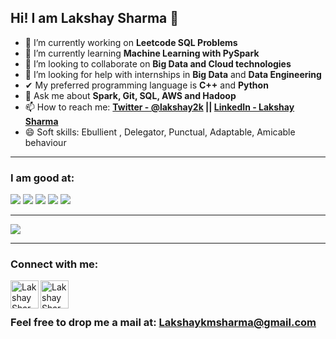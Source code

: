 ## Hi! I am Lakshay Sharma 👋


- 🔭 I’m currently working on **Leetcode SQL Problems**  
- 🌱 I’m currently learning **Machine Learning with PySpark**
- 👯 I’m looking to collaborate on **Big Data and Cloud technologies**
- 🤔 I’m looking for help with internships in **Big Data** and **Data Engineering** 
- ✔  My preferred programming language is **C++** and **Python**
- 💬 Ask me about **Spark, Git, SQL, AWS and Hadoop**
- 📫 How to reach me: **[Twitter - @lakshay2k](https://twitter.com/Lakshay2k)  ||  [LinkedIn - Lakshay Sharma](https://www.linkedin.com/in/lakshay-sharma-7594a91b4/)**
- 😄 Soft skills: Ebullient , Delegator, Punctual, Adaptable, Amicable behaviour

---------------------------------------------------------------------------------------------------------------------------------------------

### I am good at:

<img src="https://camo.githubusercontent.com/4f5dce6f2e6e5a4f82b5549f32cfbf0d53f9d2cd23b6a16cbfc6424984ea1b68/68747470733a2f2f696d672e69636f6e73382e636f6d2f636f6c6f722f32782f6769742e706e67">    <img src="https://camo.githubusercontent.com/8a8cd69ed5b1ad0cf4b668240056834f2f5ed899724feeea14b78fd5cd46db26/68747470733a2f2f696d672e69636f6e73382e636f6d2f636f6c6f722f32782f632d706c75732d706c75732d6c6f676f2e706e67">    <img src="https://camo.githubusercontent.com/01a4111afcf1b80bd14ced37bfec0b72d5279dd6761b26d5cc3077fa84d0ffbe/68747470733a2f2f696d672e69636f6e73382e636f6d2f636f6c6f722f32782f707974686f6e2e706e67">    <img src="https://camo.githubusercontent.com/7972de81e4b01c35c2830899c46de2bafb7ad8e935eeecc086639461badfde75/68747470733a2f2f696d672e69636f6e73382e636f6d2f636f6c6f722f32782f632d70726f6772616d6d696e672e706e67">    <img src="https://camo.githubusercontent.com/64d3fff70dcf8e06d9edec85e3e2ac15e0cb026c3317e5afe9377cd49ea4fc23/68747470733a2f2f696d672e69636f6e73382e636f6d2f636f6c6f722f32782f73716c2e706e67">


--------------------------------------------------------------------------------------------------------------------------------------------

<img src="https://github-readme-stats.vercel.app/api?username=lakshay2k&&show_icons=true&title_color=ffffcc&icon_color=AAA&text_color=daf7dc&bg_color=556B2F">

--------------------------------------------------------------------------------------------------------------------------------------------

### Connect with me:

[<img align="left" alt="Lakshay Sharma | Twitter" width="45px" src="https://abs.twimg.com/favicons/twitter.ico" />][twitter]
[<img align="left" alt="Lakshay Sharma | LinkedIn" width="45px" src="https://static-exp1.licdn.com/sc/h/al2o9zrvru7aqj8e1x2rzsrca" />][linkedin]


<br />
<br />


### Feel free to drop me a mail at: <Email> Lakshaykmsharma@gmail.com </Email>




[twitter]: https://twitter.com/Lakshay2k
[linkedin]: https://www.linkedin.com/in/lakshay-sharma-7594a91b4/
